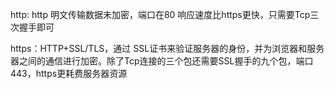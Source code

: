 http: http 明文传输数据未加密，端口在80 响应速度比https更快，只需要Tcp三次握手即可

https：HTTP+SSL/TLS，通过 SSL证书来验证服务器的身份，并为浏览器和服务器之间的通信进行加密。除了Tcp连接的三个包还需要SSL握手的九个包，端口443，https更耗费服务器资源